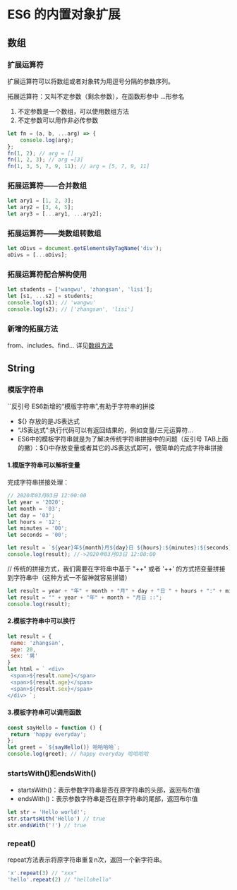 # ES6 的内置对象扩展
## 数组
### 扩展运算符
扩展运算符可以将数组或者对象转为用逗号分隔的参数序列。

拓展运算符：又叫不定参数（剩余参数），在函数形参中 ...形参名

1. 不定参数是一个数组，可以使用数组方法
2. 不定参数可以用作非必传参数
```js
let fn = (a, b, ...arg) => {
	console.log(arg);
};
fn(1, 2); // arg = []
fn(1, 2, 3); // arg =[3]
fn(1, 3, 5, 7, 9, 11); // arg = [5, 7, 9, 11]
```

### 拓展运算符——合并数组
```js
let ary1 = [1, 2, 3];
let ary2 = [3, 4, 5];
let ary3 = [...ary1, ...ary2];
```
### 拓展运算符——类数组转数组
```js
let oDivs = document.getElementsByTagName('div');
oDivs = [...oDivs];
```

### 拓展运算符配合解构使用
```js
let students = ['wangwu', 'zhangsan', 'lisi'];
let [s1, ...s2] = students;
console.log(s1); // 'wangwu'
console.log(s2); // ['zhangsan', 'lisi']
```

### 新增的拓展方法
from、includes、find...
详见[数组方法](../02-javascript/02-01-array.md)


## String
### 模版字符串
``反引号  ES6新增的“模版字符串”,有助于字符串的拼接
- ${} 存放的是JS表达式
- “JS表达式”:执行代码可以有返回结果的，例如变量/三元运算符...
- ES6中的模板字符串就是为了解决传统字符串拼接中的问题（反引号 TAB上面的撇）：${}中存放变量或者其它的JS表达式即可，很简单的完成字符串拼接

#### 1.模版字符串可以解析变量

完成字符串拼接处理：
```js
// 2020年03月03日 12:00:00
let year = '2020';
let month = '03';
let day = '03';
let hours = '12';
let minutes = '00';
let seconds = '00';
```

```js
let result = `${year}年${month}月${day}日 ${hours}:${minutes}:${seconds}`;
console.log(result); //->2020年03月03日 12:00:00
```
// 传统的拼接方式，我们需要在字符串中基于 "++" 或者 '++' 的方式把变量拼接到字符串中（这种方式一不留神就容易拼错）
```js
let result = year + "年" + month + "月" + day + "日 " + hours + ":" + minutes + ":" + seconds;
let result = "" + year + "年" + month + "月日 ::";
console.log(result);
```

#### 2.模板字符串中可以换行
```js
let result = {
 name: 'zhangsan',
 age: 20,
 sex: '男'
}
let html = ` <div>
 <span>${result.name}</span>
 <span>${result.age}</span>
 <span>${result.sex}</span>
</div> `;
```

#### 3.模板字符串可以调用函数
```js
const sayHello = function () {
 return 'happy everyday';
};
let greet = `${sayHello()} 哈哈哈哈`;
console.log(greet); // happy everyday 哈哈哈哈
```

### startsWith()和endsWith()
- startsWith()：表示参数字符串是否在原字符串的头部，返回布尔值
- endsWith()：表示参数字符串是否在原字符串的尾部，返回布尔值
```js
let str = 'Hello world!';
str.startsWith('Hello') // true
str.endsWith('!') // true
```

### repeat()
repeat方法表示将原字符串重复n次，返回一个新字符串。
```js
'x'.repeat(3) // "xxx"
'hello'.repeat(2) // "hellohello"
```